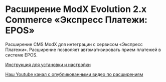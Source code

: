 ﻿# Расширение ModX Evolution 2.x Commerce «Экспресс Платежи: EPOS» 
Расширение CMS ModX для интеграции с сервисом «Экспресс Платежи». Расширение позволяет автоматизировать прием платежей в системе EPOS.

 <a href="https://express-pay.by/extensions/evolution-2-0-x-commerce/epos">Инструкция для установки и настройки</a>
 
 <a href="https://www.youtube.com/c/express-pay-by">Наш Youtube канал с опубликованными видео по расширениям</a>
